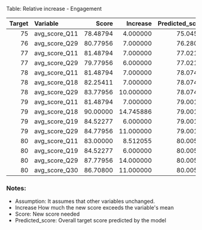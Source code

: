 Table: Relative increase - Engagement

| Target|Variable      |    Score|  Increase| Predicted_score|
|------:|:-------------|--------:|---------:|---------------:|
|     75|avg_score_Q11 | 78.48794|  4.000000|        75.04547|
|     76|avg_score_Q29 | 80.77956|  7.000000|        76.28097|
|     77|avg_score_Q11 | 81.48794|  7.000000|        77.02122|
|     77|avg_score_Q29 | 79.77956|  6.000000|        77.02122|
|     78|avg_score_Q11 | 81.48794|  7.000000|        78.07408|
|     78|avg_score_Q18 | 82.25411|  7.000000|        78.07408|
|     78|avg_score_Q29 | 83.77956| 10.000000|        78.07408|
|     79|avg_score_Q11 | 81.48794|  7.000000|        79.00125|
|     79|avg_score_Q18 | 90.00000| 14.745886|        79.00125|
|     79|avg_score_Q19 | 84.52277|  6.000000|        79.00125|
|     79|avg_score_Q29 | 84.77956| 11.000000|        79.00125|
|     80|avg_score_Q11 | 83.00000|  8.512055|        80.00564|
|     80|avg_score_Q19 | 84.52277|  6.000000|        80.00564|
|     80|avg_score_Q29 | 87.77956| 14.000000|        80.00564|
|     80|avg_score_Q30 | 86.70800| 11.000000|        80.00564|

### Notes:
- Assumption: It assumes that other variables unchanged.
- Increase How much the new score exceeds the variable's mean
- Score: New score needed
- Predicted_score: Overall target score predicted by the model


